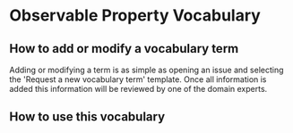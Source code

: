 # Observable Property Vocabulary

## How to add or modify a vocabulary term
Adding or modifying a term is as simple as opening an issue and selecting the 'Request a new vocabulary term' template.
Once all information is added this information will be reviewed by one of the domain experts.

## How to use this vocabulary
